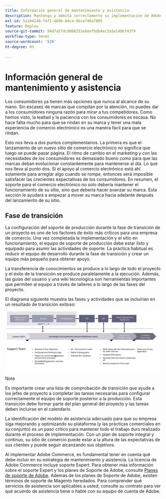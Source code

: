 ```yaml
---
title: Información general de mantenimiento y asistencia
description: Mantenga y admita correctamente su implementación de Adobe Commerce recién iniciada.
exl-id: 5a104148-74f1-469b-84ca-9bce740a7865
feature: Deploy
source-git-commit: 94d7a57dcd006251e8eefbdb4ec3a5e140bf43f9
workflow-type: tm+mt
source-wordcount: '529'
ht-degree: 0%

---
```


# Información general de mantenimiento y asistencia

Los consumidores ya tienen más opciones que nunca al alcance de su mano. Sin escasez de marcas que compitan por la atención, no puedes dar a los consumidores ninguna razón para mirar a tus competidores. Como hemos visto, la lealtad y la paciencia con los consumidores es escasa. No hace falta mucho para que se rindan en su marca y tener una mala experiencia de comercio electrónico es una manera fácil para que se rindan.

Esto nos lleva a dos puntos complementarios. La primera es que el lanzamiento de un nuevo sitio de comercio electrónico no significa que luego se puede pasar página. El ritmo de cambio en el marketing y con las necesidades de los consumidores es demasiado bueno como para que las marcas deban evolucionar constantemente para mantenerse al día. Lo que nos lleva al punto dos. Si el apoyo al comercio electrónico está ahí solamente para arreglar algo cuando se rompe, entonces será imposible satisfacer las crecientes expectativas de los consumidores. En resumen, el soporte para el comercio electrónico no solo debería mantener el funcionamiento de su sitio, sino que debería hacer avanzar su marca. Esta sección le ayudará a empezar a mover su marca hacia adelante después del lanzamiento de su sitio.

## Fase de transición

La configuración del soporte de producción durante la fase de transición de un proyecto es uno de los factores de éxito más críticos para una empresa de comercio. Una vez completada la implementación y el sitio en funcionamiento, el equipo de soporte de producción debe estar listo y equipado para asumir las actividades de soporte. La práctica habitual es reducir el equipo de desarrollo durante la fase de transición y crear un equipo más pequeño para obtener apoyo.

La transferencia de conocimientos se produce a lo largo de todo el proyecto y el éxito de la transición se produce paralelamente a la ejecución. Además, las guías del usuario y una wiki tecnológica son herramientas importantes que permiten al equipo a través de talleres a lo largo de las fases del proyecto.

El diagrama siguiente muestra las fases y actividades que se incluirían en un resultado de transición exitoso:

![Diagrama que muestra las fases del proceso de transición](../../assets/playbooks/transition-diagram.svg)

>[!NOTE]
>
> Es importante crear una lista de comprobación de transición que ayude a los jefes de proyecto a completar las tareas necesarias para configurar correctamente el equipo de soporte posterior a la producción. Esta transición debe formar parte del plan general del proyecto y las tareas deben incluirse en el calendario.

La identificación del modelo de asistencia adecuado para que su empresa siga mejorando y optimizando su plataforma (y las prácticas comerciales en su conjunto) es un paso crítico para mantener todo el trabajo duro realizado durante el proceso de implementación. Con un plan de soporte integral y continuo, su sitio de comercio puede estar a la altura de las expectativas de sus clientes y puede seguir alcanzando sus objetivos.

Al implementar Adobe Commerce, es fundamental tener en cuenta qué debe incluir en su estrategia de mantenimiento y asistencia.
La licencia de Adobe Commerce incluye soporte Expert. Para obtener más información sobre el soporte Expert y los planes de Soporte de Adobe, consulte [Planes de soporte de Adobe](https://business.adobe.com/customers/consulting-services/premier-support.html).
Además de los planes de Soporte de Adobe, existen términos de soporte de Magento heredados. Para comprender qué servicios de asistencia son aplicables a usted, consulte su contrato para ver qué acuerdo de asistencia tiene o hable con su equipo de cuenta de Adobe.
